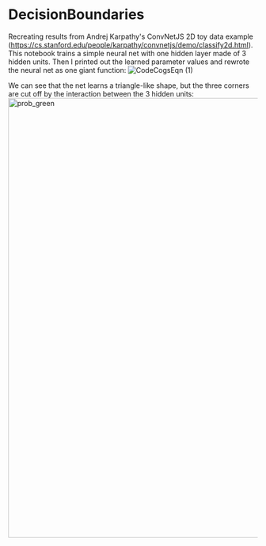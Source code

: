 # DecisionBoundaries
Recreating results from Andrej Karpathy's ConvNetJS 2D toy data example (https://cs.stanford.edu/people/karpathy/convnetjs/demo/classify2d.html).
This notebook trains a simple neural net with one hidden layer made of 3 hidden units. Then I printed out the learned parameter values and rewrote the neural net as one giant function:
![CodeCogsEqn (1)](https://github.com/mhsiu01/DecisionBoundaries/assets/78574718/aa5bb360-66ed-4534-8d77-91f2e2b4e997)


We can see that the net learns a triangle-like shape, but the three corners are cut off by the interaction between the 3 hidden units:
<img width="889" alt="prob_green" src="https://github.com/mhsiu01/DecisionBoundaries/assets/78574718/a8dad300-ba2e-49a6-ba43-35a058d57000">


